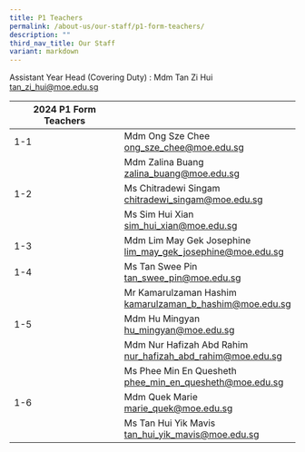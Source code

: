 ```yaml
---
title: P1 Teachers
permalink: /about-us/our-staff/p1-form-teachers/
description: ""
third_nav_title: Our Staff
variant: markdown
---
```

Assistant Year Head (Covering Duty) : Mdm Tan Zi Hui
<br>
<a href="mailto:tan_zi_hui@moe.edu.sg">tan_zi_hui@moe.edu.sg</a>
<br>

| 2024 P1 Form Teachers | |
| -------- | -------- |
| 1-1 | Mdm Ong Sze Chee<br><a href="mailto:ong_sze_chee@moe.edu.sg">ong_sze_chee@moe.edu.sg</a>  | |
|     | Mdm Zalina Buang  <br><a href="mailto:zalina_buang@moe.edu.sg">zalina_buang@moe.edu.sg</a>   |     |
| 1-2     | Ms Chitradewi Singam    <br><a href="mailto:chitradewi_singam@moe.edu.sg">chitradewi_singam@moe.edu.sg</a>  |     |
|     | Ms Sim Hui Xian  <br><a href="mailto:sim_hui_xian@moe.edu.sg">sim_hui_xian@moe.edu.sg</a>  |     |
| 1-3    | Mdm Lim May Gek Josephine <br><a href="mailto:lim_may_gek_josephine@moe.edu.sg">lim_may_gek_josephine@moe.edu.sg</a>  |     |
| 1-4    | Ms Tan Swee Pin <br><a href="mailto:tan_swee_pin@moe.edu.sg">tan_swee_pin@moe.edu.sg</a>  |     |
|     | Mr Kamarulzaman Hashim  <br><a href="mailto:kamarulzaman_b_hashim@moe.edu.sg">kamarulzaman_b_hashim@moe.edu.sg</a>  |     |
| 1-5    | Mdm Hu Mingyan  <br><a href="mailto:hu_mingyan@moe.edu.sg">hu_mingyan@moe.edu.sg</a>  |     |
|     | Mdm Nur Hafizah Abd Rahim  <br><a href="mailto:nur_hafizah_abd_rahim@moe.edu.sg">nur_hafizah_abd_rahim@moe.edu.sg</a> |     |
|     | Ms Phee Min En Quesheth  <br><a href="mailto:phee_min_en_quesheth@moe.edu.sg">phee_min_en_quesheth@moe.edu.sg</a>  |     |
|1-6     | Mdm Quek Marie  <br><a href="mailto:marie_quek@moe.edu.sg">marie_quek@moe.edu.sg</a> |     |
|     | Ms Tan Hui Yik Mavis <br><a href="mailto:tan_hui_yik_mavis@moe.edu.sg">tan_hui_yik_mavis@moe.edu.sg</a>  |     |
